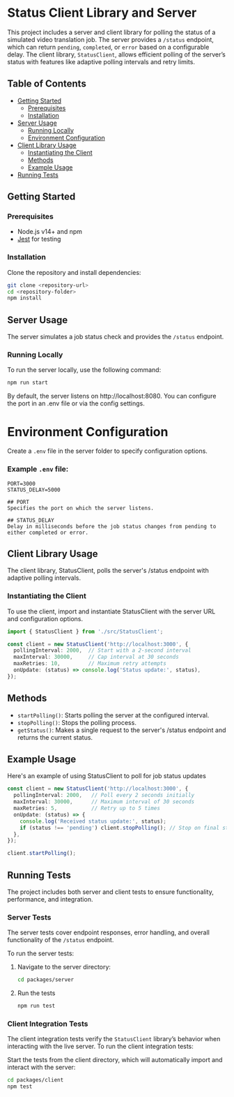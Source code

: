 # Status Client Library and Server

This project includes a server and client library for polling the status of a simulated video translation job. The server provides a `/status` endpoint, which can return `pending`, `completed`, or `error` based on a configurable delay. The client library, `StatusClient`, allows efficient polling of the server’s status with features like adaptive polling intervals and retry limits.

## Table of Contents

- [Getting Started](#getting-started)
  - [Prerequisites](#prerequisites)
  - [Installation](#installation)
- [Server Usage](#server-usage)
  - [Running Locally](#running-locally)
  - [Environment Configuration](#environment-configuration)
- [Client Library Usage](#client-library-usage)
  - [Instantiating the Client](#instantiating-the-client)
  - [Methods](#methods)
  - [Example Usage](#example-usage)
- [Running Tests](#running-tests)

## Getting Started

### Prerequisites

- Node.js v14+ and npm
- [Jest](https://jestjs.io/) for testing

### Installation

Clone the repository and install dependencies:

```bash
git clone <repository-url>
cd <repository-folder>
npm install
```

## Server Usage

The server simulates a job status check and provides the `/status` endpoint.

### Running Locally

To run the server locally, use the following command:

```bash
npm run start
```

By default, the server listens on http://localhost:8080. You can configure the port in an .env file or via the config settings.

# Environment Configuration

Create a `.env` file in the server folder to specify configuration options.

### Example `.env` file:
```plaintext
PORT=3000
STATUS_DELAY=5000

## PORT
Specifies the port on which the server listens.

## STATUS_DELAY
Delay in milliseconds before the job status changes from pending to either completed or error.
```

## Client Library Usage
The client library, StatusClient, polls the server's /status endpoint with adaptive polling intervals.

### Instantiating the Client
To use the client, import and instantiate StatusClient with the server URL and configuration options.

```typescript
import { StatusClient } from './src/StatusClient';

const client = new StatusClient('http://localhost:3000', {
  pollingInterval: 2000,  // Start with a 2-second interval
  maxInterval: 30000,     // Cap interval at 30 seconds
  maxRetries: 10,         // Maximum retry attempts
  onUpdate: (status) => console.log('Status update:', status),
});
```

## Methods

- `startPolling()`: Starts polling the server at the configured interval.
- `stopPolling()`: Stops the polling process.
- `getStatus()`: Makes a single request to the server's /status endpoint and returns the current status.

## Example Usage

Here's an example of using StatusClient to poll for job status updates

```typescript
const client = new StatusClient('http://localhost:3000', {
  pollingInterval: 2000,   // Poll every 2 seconds initially
  maxInterval: 30000,      // Maximum interval of 30 seconds
  maxRetries: 5,           // Retry up to 5 times
  onUpdate: (status) => {
    console.log('Received status update:', status);
    if (status !== 'pending') client.stopPolling(); // Stop on final status
  },
});

client.startPolling();
```

## Running Tests

The project includes both server and client tests to ensure functionality, performance, and integration. 

### Server Tests

The server tests cover endpoint responses, error handling, and overall functionality of the `/status` endpoint.

To run the server tests:

1. Navigate to the server directory:
   ```bash
   cd packages/server
   ```
2. Run the tests
   ```bash
   npm run test
   ```

### Client Integration Tests

The client integration tests verify the `StatusClient` library’s behavior when interacting with the live server. 
To run the client integration tests:

Start the tests from the client directory, which will automatically import and interact with the server:

   ```bash
   cd packages/client
   npm test
   ```
